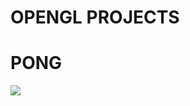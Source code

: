 # OPENGL PROJECTS

# PONG
![](https://user-images.githubusercontent.com/63361048/215310666-76ed4a5d-6bda-4903-b672-952a9cf813cd.png)
